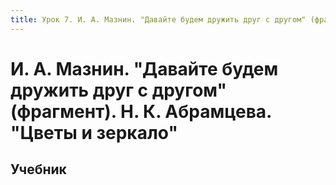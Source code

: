 ```yaml
---
title: Урок 7. И. А. Мазнин. "Давайте будем дружить друг с другом" (фрагмент). Н. К. Абрамцева. "Цветы и зеркало".
---
```


# И. А. Мазнин. "Давайте будем дружить друг с другом" (фрагмент). Н. К. Абрамцева. "Цветы и зеркало"

## Учебник